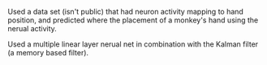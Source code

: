 Used a data set (isn't public) that had neuron activity mapping to hand position, 
and predicted where the placement of a monkey's hand using the nerual activity. 

Used a multiple linear layer nerual net in combination with the Kalman filter 
(a memory based filter).

